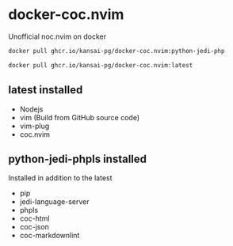 # docker-coc.nvim

Unofficial noc.nvim on docker

``` bash
docker pull ghcr.io/kansai-pg/docker-coc.nvim:python-jedi-php

docker pull ghcr.io/kansai-pg/docker-coc.nvim:latest
```

## latest installed

* Nodejs
* vim (Build from GitHub source code)
* vim-plug 
* coc.nvim

##  python-jedi-phpls installed

Installed in addition to the latest

* pip
* jedi-language-server
* phpls
* coc-html
* coc-json
* coc-markdownlint
